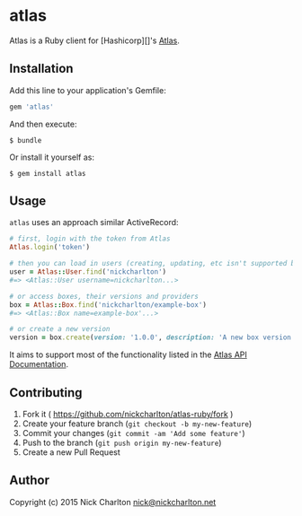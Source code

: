 # atlas

Atlas is a Ruby client for [Hashicorp][]'s [Atlas][].

## Installation

Add this line to your application's Gemfile:

```ruby
gem 'atlas'
```

And then execute:

    $ bundle

Or install it yourself as:

    $ gem install atlas

## Usage

`atlas` uses an approach similar ActiveRecord:

```ruby
# first, login with the token from Atlas
Atlas.login('token')

# then you can load in users (creating, updating, etc isn't supported by Atlas)
user = Atlas::User.find('nickcharlton')
#=> <Atlas::User username=nickcharlton...>

# or access boxes, their versions and providers
box = Atlas::Box.find('nickcharlton/example-box')
#=> <Atlas::Box name=example-box'...>

# or create a new version
version = box.create(version: '1.0.0', description: 'A new box version.')
```

It aims to support most of the functionality listed in the [Atlas API
Documentation][].

## Contributing

1. Fork it ( https://github.com/nickcharlton/atlas-ruby/fork )
2. Create your feature branch (`git checkout -b my-new-feature`)
3. Commit your changes (`git commit -am 'Add some feature'`)
4. Push to the branch (`git push origin my-new-feature`)
5. Create a new Pull Request

## Author

Copyright (c) 2015 Nick Charlton <nick@nickcharlton.net>

[Hasicorp]: https://www.hashicorp.com
[Atlas]: https://atlas.hashicorp.com
[Atlas API Documentation]: https://atlas.hashicorp.com/docs
